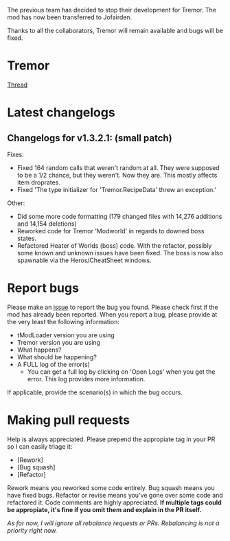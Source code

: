 The previous team has decided to stop their development for Tremor. The mod has now been transferred to Jofairden.

Thanks to all the collaborators, Tremor will remain available and bugs will be fixed.


# Tremor
[Thread](https://forums.terraria.org/index.php?threads/tremor-remastered.28695/)

# Latest changelogs

## Changelogs for v1.3.2.1: (small patch)

Fixes:

 - Fixed 164 random calls that weren't random at all. They were supposed to be a 1/2 chance, but they weren't. Now they are. This mostly affects item droprates.
 - Fixed 'The type initializer for 'Tremor.RecipeData' threw an exception.'

Other:

 - Did some more code formatting (179 changed files with 14,276 additions and 14,154 deletions)
 - Reworked code for Tremor 'Modworld' in regards to downed boss states.
 - Refactored Heater of Worlds (boss) code. With the refactor, possibly some known and unknown issues have been fixed. The boss is now also spawnable via the Heros/CheatSheet windows.

# Report bugs
Please make an [issue](https://github.com/Jofairden/Tremor/issues) to report the bug you found. Please check first if the mod has already been reported.
When you report a bug, please provide at the very least the following information:
* tModLoader version you are using
* Tremor version you are using
* What happens?
* What should be happening?
* A FULL log of the error(s)
  * You can get a full log by clicking on 'Open Logs' when you get the error. This log provides more information. 

If applicable, provide the scenario(s) in which the bug occurs.

# Making pull requests
Help is always appreciated. Please prepend the appropiate tag in your PR so I can easily triage it:
* [Rework]
* [Bug squash]
* [Refactor]

Rework means you reworked some code entirely. Bug squash means you have fixed bugs. Refactor or revise means you've gone over some code and refactored it. Code comments are highly appreciated.
**If multiple tags could be appropiate, it's fine if you omit them and explain in the PR itself.**

_As for now, I will ignore all rebalance requests or PRs. Rebalancing is not a priority right now._
